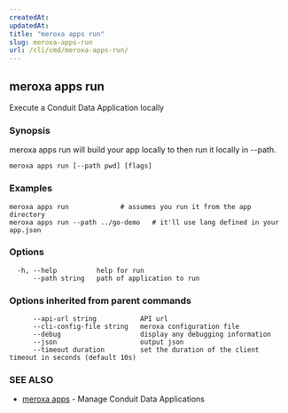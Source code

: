 ```yaml
---
createdAt: 
updatedAt: 
title: "meroxa apps run"
slug: meroxa-apps-run
url: /cli/cmd/meroxa-apps-run/
---
```

## meroxa apps run

Execute a Conduit Data Application locally

### Synopsis

meroxa apps run will build your app locally to then run it locally in --path.

```
meroxa apps run [--path pwd] [flags]
```

### Examples

```
meroxa apps run 			# assumes you run it from the app directory
meroxa apps run --path ../go-demo 	# it'll use lang defined in your app.json

```

### Options

```
  -h, --help          help for run
      --path string   path of application to run
```

### Options inherited from parent commands

```
      --api-url string           API url
      --cli-config-file string   meroxa configuration file
      --debug                    display any debugging information
      --json                     output json
      --timeout duration         set the duration of the client timeout in seconds (default 10s)
```

### SEE ALSO

* [meroxa apps](/cli/cmd/meroxa-apps/)	 - Manage Conduit Data Applications

